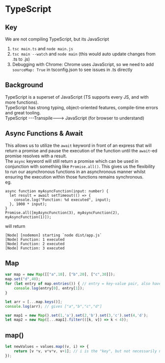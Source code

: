 # TypeScript
## Key
We are not compiling TypeScript, but its JavaScript  
1. ```tsc main.ts``` and ```node main.js```
2. ```tsc main --watch``` and ```node main``` (this would auto update changes from .ts to .js)
3. Debugging with Chrome: Chrome uses JavaScript, so we need to add ```sourceMap: True``` in tsconfig.json to see issues in .ts directly

## Background
TypeScript is a superset of JavaScript (TS supports every JS, and with more functions).  
TypeScript has strong typing, object-oriented features, compile-time errors and great tooling.  
TypeScript ---Transpile---> JavaScript (for browser to understand)  

## Async Functions & Await
This allows us to utilize the ```await``` keyword in front of an express that will return a promise and pause the execution of the function until the ```await```-ed promise resolves with a result.  
The ```async``` keyword will still return a promise which can be used in conjunction with something like ```Promise.all()```. This gives us the flexibility to run our asynchronous functions in an asynchronous manner whilst ensuring the execution within those functions remains synchronous.  
eg. 
```
async function myAsyncFunction(input: number) {
  let result = await setTimeout(() => {
    console.log("Function: %d executed", input);
  }, 1000 * input);
}
Promise.all([myAsyncFunction(3), myAsyncFunction(2), myAsyncFunction(1)]);
``` 
will return 
```
[Node] [nodemon] starting `node dist/app.js`
[Node] Function: 1 executed
[Node] Function: 2 executed
[Node] Function: 3 executed
```

## Map
```ts
var map = new Map([["a",10], ["b",20], ["c",30]]);
map.set("d",40);
for (let entry of map.entries()) { // entry = key-value pair, also have map.keys() and map.values()
    console.log(entry[0], entry[1]);
}

let arr = [...map.keys()]; 
console.log(arr); // gives ["a","b","c","d"]

var map1 = new Map().set(1,'a').set(2,'b').set(3,'c').set(4,'d');
let map2 = new Map([...map1].filter(([k, v]) => k < 4)); 
```

## map()
```ts
let newValues = values.map((v, i) => {
    return [v *v, v*v*v, v+1]; // i is the "key", but not necessarily needed
}); 
```
